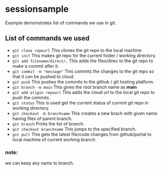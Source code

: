 # sessionsample

Example demonstrates list of commands we use in git.

## List of commands we used

- `git clone repourl`
This clones the git repo to the local machine
- `git init`
This makes git repo for the current folder / working directory.
- `git add filename/direct/.`
This adds the files/direc to the git repo to make a commit after it.
- `git commit -m "message"`
This commits the changes to the git repo so that it can be pushed to cloud.
- `git push`
This pushes the commits to the github / git hosting platform.
- `git branch -m main`
This gives the root branch name as **main** 
- `git add origin repourl`
This adds the cloud url to the local git repo to push the commits.
- `git status`
This is used get the current status of current git repo in working directory.
- `git checkout -b branchname`
This creates a new brach with given name having files of parent branch.
- `git branch`
Prints the list of branch.
- `git checkout branchname`
This jumps to the specified branch.
- `git pull`
This gets the latest file/code changes from github/portal to local machine of current working branch.


### note:
we can keep any name to branch.


